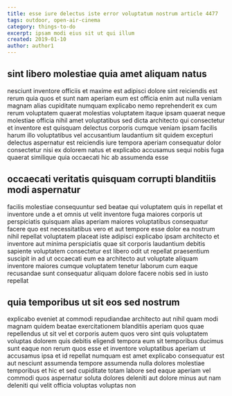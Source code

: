 ```yaml
---
title: esse iure delectus iste error voluptatum nostrum article 4477
tags: outdoor, open-air-cinema
category: things-to-do
excerpt: ipsam modi eius sit ut qui illum
created: 2019-01-10
author: author1
---
```


## sint libero molestiae quia amet aliquam natus

nesciunt inventore officiis et maxime est adipisci dolore sint reiciendis est rerum quia quos et sunt nam aperiam eum est officia enim aut nulla veniam magnam alias cupiditate numquam explicabo nemo reprehenderit ex cum rerum voluptatem quaerat molestias voluptatem itaque ipsam quaerat neque molestiae officia nihil amet voluptatibus sed dicta architecto qui consectetur et inventore est quisquam delectus corporis cumque veniam ipsam facilis harum illo voluptatibus vel accusantium laudantium sit quidem excepturi delectus aspernatur est reiciendis iure tempora aperiam consequatur dolor consectetur nisi ex dolorem natus et explicabo accusamus sequi nobis fuga quaerat similique quia occaecati hic ab assumenda esse

## occaecati veritatis quisquam corrupti blanditiis modi aspernatur

facilis molestiae consequuntur sed beatae qui voluptatem quis in repellat et inventore unde a et omnis ut velit inventore fuga maiores corporis ut perspiciatis quisquam alias aperiam maiores voluptatibus consequatur facere quo est necessitatibus vero et aut tempore esse dolor ea nostrum nihil repellat voluptatem placeat iste adipisci explicabo ipsam architecto et inventore aut minima perspiciatis quae sit corporis laudantium debitis sapiente voluptatem consectetur est libero odit ut repellat praesentium suscipit in ad ut occaecati eum ea architecto aut voluptate aliquam inventore maiores cumque voluptatem tenetur laborum cum eaque recusandae sunt consequatur aliquam dolore facere nobis sed in iusto repellat

## quia temporibus ut sit eos sed nostrum

explicabo eveniet at commodi repudiandae architecto aut nihil quam modi magnam quidem beatae exercitationem blanditiis aperiam quos quae repellendus ut sit vel et corporis autem quos vero sint quis voluptatem voluptas dolorem quis debitis eligendi tempora eum sit temporibus ducimus sunt eaque non rerum quos esse et inventore voluptatibus aperiam ut accusamus ipsa et id repellat numquam est amet explicabo consequatur est aut nesciunt assumenda tempore assumenda nulla dolores molestiae temporibus et hic et sed cupiditate totam labore sed eaque aperiam vel commodi quos aspernatur soluta dolores deleniti aut dolore minus aut nam deleniti qui velit officia voluptas voluptas non
